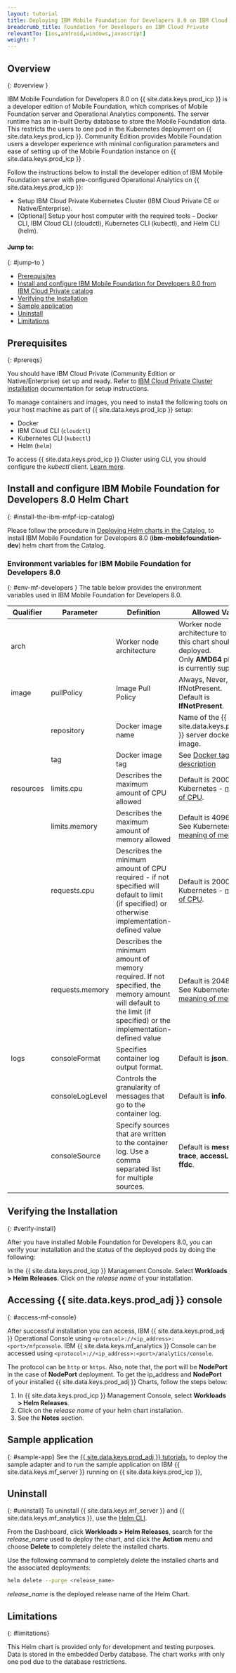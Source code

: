 ```yaml
---
layout: tutorial
title: Deploying IBM Mobile Foundation for Developers 8.0 on IBM Cloud Private
breadcrumb_title: Foundation for Developers on IBM Cloud Private
relevantTo: [ios,android,windows,javascript]
weight: 7
---
```

<!-- NLS_CHARSET=UTF-8 -->
## Overview
{: #overview }

IBM Mobile Foundation for Developers 8.0 on {{ site.data.keys.prod_icp }} is a developer edition of Mobile Foundation, which comprises of Mobile Foundation server and Operational Analytics components. The server runtime has an in-built Derby database to store the Mobile Foundation data. This restricts the users to one pod in the Kubernetes deployment on {{ site.data.keys.prod_icp }}. Community Edition provides Mobile Foundation users a developer experience with minimal configuration parameters and ease of setting up of the Mobile Foundation  instance on {{ site.data.keys.prod_icp }} .

Follow the instructions below to install the developer edition of IBM Mobile Foundation server with pre-configured Operational Analytics on {{ site.data.keys.prod_icp }}:<br/>
* Setup IBM Cloud Private Kubernetes Cluster (IBM Cloud Private CE or Native/Enterprise).
* [Optional] Setup your host computer with the required tools – Docker CLI, IBM Cloud CLI (cloudctl), Kubernetes CLI (kubectl), and Helm CLI (helm).


#### Jump to:
{: #jump-to }
* [Prerequisites](#prereqs)
* [Install and configure IBM Mobile Foundation for Developers 8.0 from IBM Cloud Private catalog](#install-the-ibm-mfpf-icp-catalog)
* [Verifying the Installation](#verify-install)
* [Sample application](#sample-app)
* [Uninstall](#uninstall)
* [Limitations](#limitations)

## Prerequisites
{: #prereqs}

You should have IBM Cloud Private (Community Edition or Native/Enterprise) set up  and ready. Refer to [IBM Cloud Private Cluster installation](https://www.ibm.com/support/knowledgecenter/en/SSBS6K_3.1.1/installing/install.html) documentation for setup instructions.

To manage containers and images, you need to install the following tools on your host machine as part of {{ site.data.keys.prod_icp }} setup:

* Docker
* IBM Cloud CLI (`cloudctl`)
* Kubernetes CLI (`kubectl`)
* Helm (`helm`)

To access {{ site.data.keys.prod_icp }} Cluster using CLI, you should configure the *kubectl* client. [Learn more](https://www.ibm.com/support/knowledgecenter/en/SSBS6K_3.1.0/manage_cluster/cfc_cli.html).


## Install and configure IBM Mobile Foundation for Developers 8.0 Helm Chart
{: #install-the-ibm-mfpf-icp-catalog}

Please follow  the procedure in [Deploying Helm charts in the Catalog](https://www.ibm.com/support/knowledgecenter/en/SSBS6K_3.1.1/app_center/create_release.html), to install IBM Mobile Foundation for Developers 8.0 (**ibm-mobilefoundation-dev**) helm chart from the Catalog.

### Environment variables for IBM Mobile Foundation for Developers 8.0
{: #env-mf-developers }
The table below provides the environment variables used in IBM Mobile Foundation for Developers 8.0.

| Qualifier | Parameter | Definition | Allowed Value |
|-----------|-----------|------------|---------------|
| arch |  | Worker node architecture | Worker node architecture to which this chart should be deployed.<br/>Only **AMD64** platform is currently supported. |
| image | pullPolicy | Image Pull Policy | Always, Never, or IfNotPresent. <br/>Default is **IfNotPresent**. |
|  | repository | Docker image name | Name of the {{ site.data.keys.prod_adj }} server docker image. |
|  | tag | Docker image tag | See [Docker tag description](https://docs.docker.com/engine/reference/commandline/image_tag/) |
| resources | limits.cpu | Describes the maximum amount of CPU allowed | Default is 2000m. See Kubernetes - [meaning of CPU](https://kubernetes.io/docs/concepts/configuration/manage-compute-resources-container/#meaning-of-cpu). |
|  | limits.memory | Describes the maximum amount of memory allowed | Default is 4096Mi. See Kubernetes - [meaning of memory](https://kubernetes.io/docs/concepts/configuration/manage-compute-resources-container/#meaning-of-memory). |
|  | requests.cpu | Describes the minimum amount of CPU required - if not specified will default to limit (if specified) or otherwise implementation-defined value | Default is 2000m. See Kubernetes - [meaning of CPU](https://kubernetes.io/docs/concepts/configuration/manage-compute-resources-container/#meaning-of-cpu). |
|  | requests.memory | Describes the minimum amount of memory required. If not specified, the memory amount will default to the limit (if specified) or the implementation-defined value | Default is 2048Mi. See Kubernetes - [meaning of memory](https://kubernetes.io/docs/concepts/configuration/manage-compute-resources-container/#meaning-of-memory). |
| logs | consoleFormat | Specifies container log output format. | Default is **json**. |
|  | consoleLogLevel | Controls the granularity of messages that go to the container log. | Default is **info**. |
|  | consoleSource | Specify sources that are written to the container log. Use a comma separated list for multiple sources. | Default is **message**, **trace**, **accessLog**, **ffdc**. |

## Verifying the Installation
{: #verify-install}

After you have installed Mobile Foundation for Developers 8.0, you can verify your installation and the status of the deployed pods by doing the following:

In the {{ site.data.keys.prod_icp }} Management Console. Select **Workloads > Helm Releases**. Click on the *release name* of your installation.


## Accessing {{ site.data.keys.prod_adj }} console
{: #access-mf-console}

After successful installation you can access, IBM {{ site.data.keys.prod_adj }} Operational Console using `<protocol>://<ip_address>:<port>/mfpconsole`.
IBM {{ site.data.keys.mf_analytics }} Console can be accessed using `<protocol>://<ip_address>:<port>/analytics/console`.

The protocol can be `http` or `https`. Also, note that, the port will be **NodePort** in the case of **NodePort** deployment. To get the ip_address and **NodePort** of your installed {{ site.data.keys.prod_adj }} Charts, follow the steps below:

1. In {{ site.data.keys.prod_icp }} Management Console, select **Workloads > Helm Releases**.
2. Click on the *release name* of your helm chart installation.
3. See the **Notes** section.

## Sample application
{: #sample-app}
See the [{{ site.data.keys.prod_adj }} tutorials](https://mobilefirstplatform.ibmcloud.com/tutorials/en/foundation/8.0/all-tutorials/), to deploy the sample adapter and to run the sample application on IBM {{ site.data.keys.mf_server }} running on {{ site.data.keys.prod_icp }},

## Uninstall
{: #uninstall}
To uninstall {{ site.data.keys.mf_server }} and {{ site.data.keys.mf_analytics }}, use the [Helm CLI](https://docs.helm.sh/using_helm/#installing-helm).

From the Dashboard, click **Workloads > Helm Releases**, search for the *release_name* used to deploy the chart, and click the **Action** menu and choose **Delete** to completely delete the installed charts.

Use the following command to completely delete the installed charts and the associated deployments:
```bash
helm delete --purge <release_name>
```
*release_name* is the deployed release name of the Helm Chart.

## Limitations
{: #limitations}

This Helm chart is provided only for development and testing purposes. Data is stored in the embedded Derby database. The chart works with only one pod due to the database restrictions.
